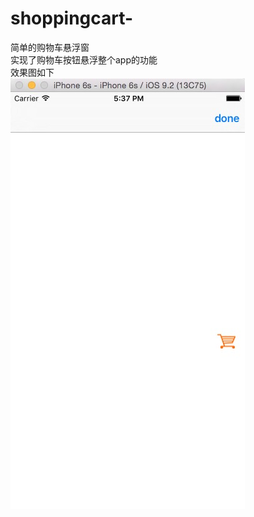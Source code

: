 # shoppingcart-
简单的购物车悬浮窗
<br>
实现了购物车按钮悬浮整个app的功能
<br>
  效果图如下
  <br>
![](https://github.com/Fairy-happy/shoppingcart-/blob/master/1.png)
